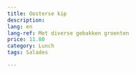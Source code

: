 ```yaml
---
title: Oosterse kip
description: 
lang: en
lang-ref: Met diverse gebakken groenten
price: 11.00
category: Lunch
tags: Salades

---
```

